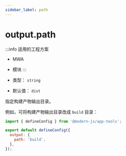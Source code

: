 ```yaml
---
sidebar_label: path
---
```


# output.path

:::info 适用的工程方案
* MWA
* 模块
:::

* 类型： `string`
* 默认值： `dist`


指定构建产物输出目录。

例如，可将构建产物输出目录改成 `build` 目录：

```js title="modern.config.js"
import { defineConfig } from '@modern-js/app-tools';

export default defineConfig({
  output: {
    path: 'build',
  },
});
```
